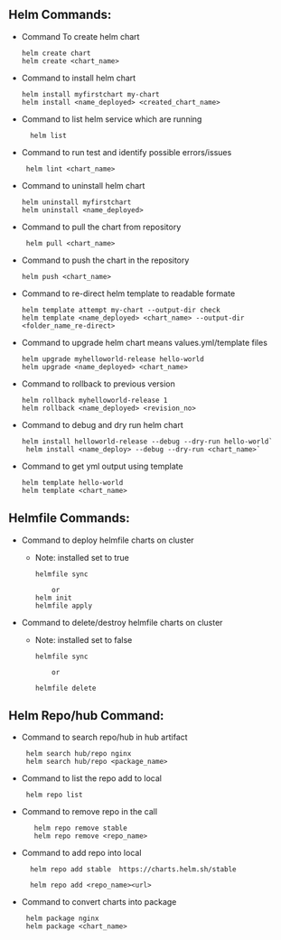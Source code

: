 ## Helm Commands:

* Command To create helm chart
   
      helm create chart
      helm create <chart_name>

* Command to install helm chart

      helm install myfirstchart my-chart
      helm install <name_deployed> <created_chart_name>

* Command to list helm service which are running

        helm list 

* Command to run test and identify possible errors/issues
    
       helm lint <chart_name>

* Command to uninstall helm chart

      helm uninstall myfirstchart
      helm uninstall <name_deployed>

* Command to pull the chart from repository

       helm pull <chart_name>

* Command to push the chart in the repository

      helm push <chart_name>

* Command to re-direct helm template to readable formate

      helm template attempt my-chart --output-dir check
      helm template <name_deployed> <chart_name> --output-dir <folder_name_re-direct>

* Command to upgrade helm chart means values.yml/template files

      helm upgrade myhelloworld-release hello-world
      helm upgrade <name_deployed> <chart_name>

* Command to rollback to previous version

      helm rollback myhelloworld-release 1
      helm rollback <name_deployed> <revision_no>

* Command to debug and dry run helm chart 

      helm install helloworld-release --debug --dry-run hello-world`
       helm install <name_deploy> --debug --dry-run <chart_name>`

* Command to get yml output using template

      helm template hello-world
      helm template <chart_name>

## Helmfile Commands:

* Command to deploy helmfile charts on cluster
   * Note: installed set to true

         helmfile sync

             or
         helm init
         helmfile apply    

* Command to  delete/destroy helmfile charts on cluster
  * Note: installed set to false

        helmfile sync 
            
            or
        
        helmfile delete

## Helm Repo/hub Command:

* Command to search repo/hub in hub artifact

       helm search hub/repo nginx
       helm search hub/repo <package_name>

* Command to list the repo add to local

       helm repo list

* Command to remove repo in the call

         helm repo remove stable
         helm repo remove <repo_name>

* Command to add repo into local

        helm repo add stable  https://charts.helm.sh/stable
        
        helm repo add <repo_name><url>

* Command to convert charts into package

       helm package nginx
       helm package <chart_name>


              
       